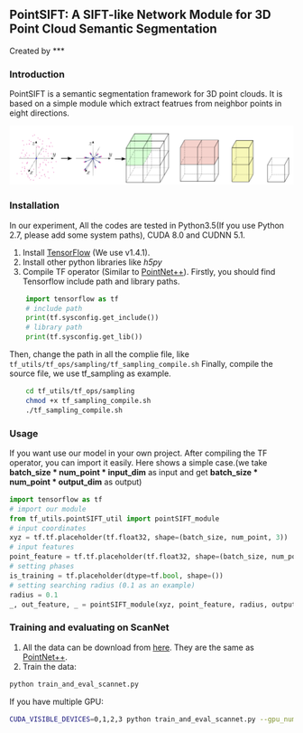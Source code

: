 ## PointSIFT: A SIFT-like Network Module for 3D Point Cloud Semantic Segmentation

Created by ***

### Introduction

PointSIFT is a semantic segmentation framework for 3D point clouds. It is based on a simple module which extract featrues from neighbor points in eight directions.

![Fig1 not found!!](img/fig1.png)

### Installation

In our experiment, All the codes are tested in Python3.5(If you use Python 2.7, please add some system paths), CUDA 8.0 and CUDNN 5.1. 

1. Install [TensorFlow](https://www.tensorflow.org/install/) (We use v1.4.1).
2. Install other python libraries like *h5py* 
3. Compile TF operator (Similar to [PointNet++](https://github.com/charlesq34/pointnet2#compile-customized-tf-operators)).  Firstly, you should find Tensorflow include path and library paths.
``` python
    import tensorflow as tf
    # include path
    print(tf.sysconfig.get_include())
    # library path 
    print(tf.sysconfig.get_lib())
```
Then, change the path in all the complie file, like `tf_utils/tf_ops/sampling/tf_sampling_compile.sh`
Finally, compile the source file, we use tf_sampling as example.
``` bash
    cd tf_utils/tf_ops/sampling
    chmod +x tf_sampling_compile.sh
    ./tf_sampling_compile.sh
```

### Usage
If you want use our model in your own project. After compiling the TF operator, you can import it easily. Here shows a simple case.(we take **batch_size * num_point * input_dim** as input and get **batch_size * num_point * output_dim** as output)
``` python
import tensorflow as tf
# import our module
from tf_utils.pointSIFT_util import pointSIFT_module
# input coordinates
xyz = tf.tf.placeholder(tf.float32, shape=(batch_size, num_point, 3))
# input features
point_feature = tf.tf.placeholder(tf.float32, shape=(batch_size, num_point, input_dim)
# setting phases
is_training = tf.placeholder(dtype=tf.bool, shape=())
# setting searching radius (0.1 as an example)
radius = 0.1
_, out_feature, _ = pointSIFT_module(xyz, point_feature, radius, output_dim, is_training)
``` 


### Training and evaluating on ScanNet

1. All the data can be download from [here](https://shapenet.cs.stanford.edu/media/scannet_data_pointnet2.zip). They are the same as [PointNet++](https://github.com/charlesq34/pointnet2/tree/master/scannet).
2. Train the data:
``` bash
python train_and_eval_scannet.py
```
If you have multiple GPU:
``` bash
CUDA_VISIBLE_DEVICES=0,1,2,3 python train_and_eval_scannet.py --gpu_num=4
```